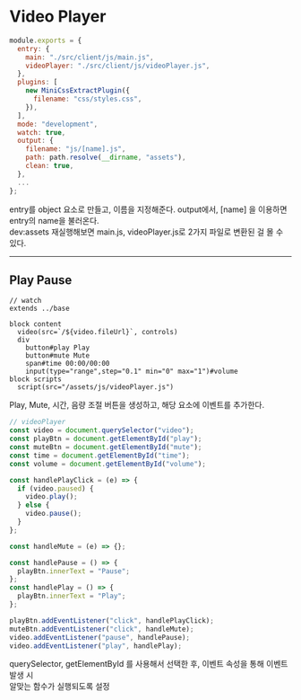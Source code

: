 # Video Player

```js
module.exports = {
  entry: {
    main: "./src/client/js/main.js",
    videoPlayer: "./src/client/js/videoPlayer.js",
  },
  plugins: [
    new MiniCssExtractPlugin({
      filename: "css/styles.css",
    }),
  ],
  mode: "development",
  watch: true,
  output: {
    filename: "js/[name].js",
    path: path.resolve(__dirname, "assets"),
    clean: true,
  },
  ...
};
```

entry를 object 요소로 만들고, 이름을 지정해준다. output에서, [name] 을 이용하면 entry의 name을 불러온다.  
dev:assets 재실행해보면 main.js, videoPlayer.js로 2가지 파일로 변환된 걸 몰 수 있다.

---

## Play Pause

```pug
// watch
extends ../base

block content
  video(src=`/${video.fileUrl}`, controls)
  div
    button#play Play
    button#mute Mute
    span#time 00:00/00:00
    input(type="range",step="0.1" min="0" max="1")#volume
block scripts
  script(src="/assets/js/videoPlayer.js")
```

Play, Mute, 시간, 음량 조절 버튼을 생성하고, 해당 요소에 이벤트를 추가한다.

```js
// videoPlayer
const video = document.querySelector("video");
const playBtn = document.getElementById("play");
const muteBtn = document.getElementById("mute");
const time = document.getElementById("time");
const volume = document.getElementById("volume");

const handlePlayClick = (e) => {
  if (video.paused) {
    video.play();
  } else {
    video.pause();
  }
};

const handleMute = (e) => {};

const handlePause = () => {
  playBtn.innerText = "Pause";
};
const handlePlay = () => {
  playBtn.innerText = "Play";
};

playBtn.addEventListener("click", handlePlayClick);
muteBtn.addEventListener("click", handleMute);
video.addEventListener("pause", handlePause);
video.addEventListener("play", handlePlay);
```

querySelector, getElementById 를 사용해서 선택한 후, 이벤트 속성을 통해 이벤트 발생 시  
알맞는 함수가 실행되도록 설정
